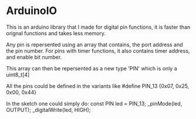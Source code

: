 ArduinoIO
=========

This is an arduino library that I made for digital pin functions, it is faster than orignal functions and takes less memory.


Any pin is repersented using an array that contains, the port address and the pin number. For pins with timer functions, it also contains timer address, and enable bit number.

This array can then be repersented as a new type 'PIN' which is only a uint8_t[4]

All the pins could be defined in the variants like 
#define  PIN_13 {0x07, 0x25, 0x00, 0x44}

In the sketch one could simply do:
const PIN led = PIN_13;
_pinMode(led, OUTPUT);
_digitalWrite(led, HIGH);